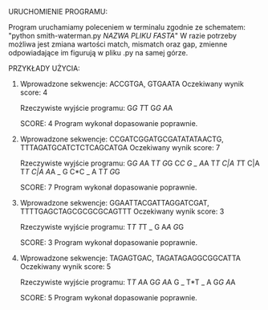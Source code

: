 URUCHOMIENIE PROGRAMU:

Program uruchamiamy poleceniem w terminalu zgodnie ze schematem:
"python smith-waterman.py _NAZWA PLIKU FASTA_"
W razie potrzeby możliwa jest zmiana wartości match, mismatch oraz gap, zmienne odpowiadające im figurują w pliku .py na samej górze.

PRZYKŁADY UŻYCIA:

1. Wprowadzone sekwencje: ACCGTGA, GTGAATA
   Oczekiwany wynik score: 4

   Rzeczywiste wyjście programu:
   G*G
   T*T
   G*G
   A*A

   SCORE: 4
   Program wykonał dopasowanie poprawnie.

2. Wprowadzone sekwencje: CCGATCGGATGCGATATATAACTG, TTTAGATGCATCTCTCAGCATGA
   Oczekiwany wynik score: 7

   Rzeczywiste wyjście programu:
   G*G
   A*A
   T*T
   G*G
   C*C
   G \_
   A*A
   T*T
   C|A
   T*T
   C|A
   T*T
   C|A
   A*A
   _ G
   C\*C
   _ A
   T*T
   G*G

   SCORE: 7
   Program wykonał dopasowanie poprawnie.

3. Wprowadzone sekwencje: GGAATTACGATTAGGATCGAT, TTTTGAGCTAGCGCGCGCAGTTT
   Oczekiwany wynik score: 3

   Rzeczywiste wyjście programu:
   T*T
   T*T
   \_ G
   A*A
   G*G

   SCORE: 3
   Program wykonał dopasowanie poprawnie.

4. Wprowadzone sekwencje: TAGAGTGAC, TAGATAGAGGCGGCATTA
   Oczekiwany wynik score: 5

   Rzeczywiste wyjście programu:
   T*T
   A*A
   G*G
   A*A
   G _
   T\*T
   _ A
   G*G
   A*A

   SCORE: 5
   Program wykonał dopasowanie poprawnie.
